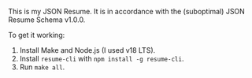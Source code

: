 This is my JSON Resume. It is in accordance with the (suboptimal) JSON Resume Schema v1.0.0.

To get it working:

1. Install Make and Node.js (I used v18 LTS).
2. Install `resume-cli` with `npm install -g resume-cli`.
3. Run `make all`.